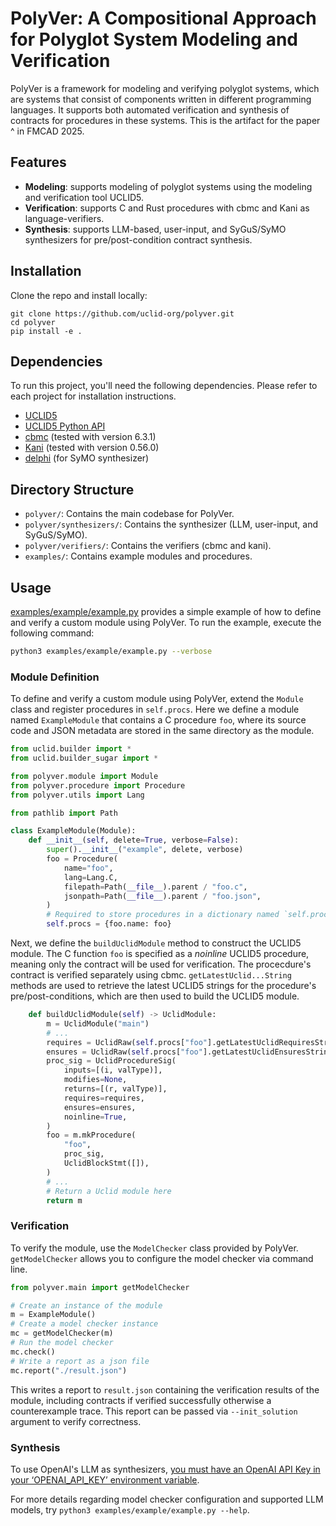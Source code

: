# PolyVer: A Compositional Approach for Polyglot System Modeling and Verification

PolyVer is a framework for modeling and verifying polyglot systems, which are systems that consist of components written in different programming languages.
It supports both automated verification and synthesis of contracts for procedures in these systems.
This is the artifact for the paper ^ in FMCAD 2025.

## Features
- __Modeling__: supports modeling of polyglot systems using the modeling and verification tool UCLID5.
- __Verification__: supports C and Rust procedures with cbmc and Kani as language-verifiers.
- __Synthesis__: supports LLM-based, user-input, and SyGuS/SyMO synthesizers for pre/post-condition contract synthesis.

## Installation
Clone the repo and install locally:
```
git clone https://github.com/uclid-org/polyver.git
cd polyver
pip install -e .
```

## Dependencies
To run this project, you'll need the following dependencies. Please refer to each project for installation instructions.
- [UCLID5](https://github.com/uclid-org/uclid)
- [UCLID5 Python API](https://github.com/uclid-org/uclid-api)
- [cbmc](https://github.com/diffblue/cbmc/releases/tag/cbmc-6.3.1) (tested with version 6.3.1)
- [Kani](https://model-checking.github.io/kani/install-guide.html) (tested with version 0.56.0)
- [delphi](https://github.com/polgreen/delphi/tree/0.1) (for SyMO synthesizer)

## Directory Structure
- `polyver/`: Contains the main codebase for PolyVer.
- `polyver/synthesizers/`: Contains the synthesizer (LLM, user-input, and SyGuS/SyMO).
- `polyver/verifiers/`: Contains the verifiers (cbmc and kani).
- `examples/`: Contains example modules and procedures.

## Usage
[examples/example/example.py](examples/example/example.py) provides a simple example of how to define and verify a custom module using PolyVer.
To run the example, execute the following command:

```bash
python3 examples/example/example.py --verbose
```

### Module Definition
To define and verify a custom module using PolyVer, extend the `Module` class and register procedures in `self.procs`.
Here we define a module named `ExampleModule` that contains a C procedure `foo`, where its source code and JSON metadata are stored in the same directory as the module.

```python
from uclid.builder import *
from uclid.builder_sugar import *

from polyver.module import Module
from polyver.procedure import Procedure
from polyver.utils import Lang

from pathlib import Path

class ExampleModule(Module):
    def __init__(self, delete=True, verbose=False):
        super().__init__("example", delete, verbose)
        foo = Procedure(
            name="foo",
            lang=Lang.C,
            filepath=Path(__file__).parent / "foo.c",
            jsonpath=Path(__file__).parent / "foo.json",
        )
        # Required to store procedures in a dictionary named `self.procs`
        self.procs = {foo.name: foo}
```

Next, we define the `buildUclidModule` method to construct the UCLID5 module.
The C function `foo` is specified as a _noinline_ UCLID5 procedure, meaning only the contract will be used for verification. The procecdure's contract is verified separately using cbmc.
`getLatestUclid...String` methods are used to retrieve the latest UCLID5 strings for the procedure's pre/post-conditions, which are then used to build the UCLID5 module.

```python
    def buildUclidModule(self) -> UclidModule:
        m = UclidModule("main")
        # ...
        requires = UclidRaw(self.procs["foo"].getLatestUclidRequiresString())
        ensures = UclidRaw(self.procs["foo"].getLatestUclidEnsuresString())
        proc_sig = UclidProcedureSig(
            inputs=[(i, valType)],
            modifies=None,
            returns=[(r, valType)],
            requires=requires,
            ensures=ensures,
            noinline=True,
        )
        foo = m.mkProcedure(
            "foo",
            proc_sig,
            UclidBlockStmt([]),
        )
        # ...
        # Return a Uclid module here
        return m
```


### Verification
To verify the module, use the `ModelChecker` class provided by PolyVer.
`getModelChecker` allows you to configure the model checker via command line.

```python
from polyver.main import getModelChecker

# Create an instance of the module
m = ExampleModule()
# Create a model checker instance
mc = getModelChecker(m)
# Run the model checker
mc.check()
# Write a report as a json file
mc.report("./result.json")
```

This writes a report to `result.json` containing the verification results of the module, including contracts if verified successfully otherwise a counterexample trace.
This report can be passed via `--init_solution` argument to verify correctness.

### Synthesis
To use OpenAI's LLM as synthesizers, [you must have an OpenAI API Key in your ‘OPENAI_API_KEY’ environment variable](https://help.openai.com/en/articles/5112595-best-practices-for-api-key-safety).

For more details regarding model checker configuration and supported LLM models, try `python3 examples/example/example.py --help`.
